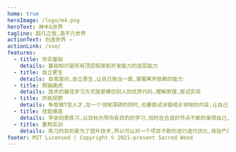 ```yaml
---
home: true
heroImage: /logo/m4.png
heroText: 神木&世界
tagline: 超凡之我,造不凡世界
actionText: 创造世界 →
actionLink: /vue/
features:
  - title: 夯实基础
    details: 基础知识是所有顶层框架和开发能力的底层能力
  - title: 自立更生
    details: 自我驱动,自立更生,让自己独当一面,掌握离开依赖的能力
  - title: 照猫画虎
    details: 技术的最佳学习方式就是模仿别人的优质代码,理解原理,尝试实现
  - title: 开拓视野
    details: 争取做T型人才,在一个领域深耕的同时,也要尝试涉猎相关领域的内容,让自己更加完整
  - title: 技能摸底
    details: 学会刻意练习,以目标为导向有目的的学习,同时在合适的节点不断的审视自己,对自己的能力有一个完整的把握
  - title: 重构实训
    details: 练习的目的是为了提升技术,所以可以对一个项目不断的进行迭代优化,体验产品从概念到产品一步步打磨的过程
footer: MIT Licensed | Copyright © 2021-present Sacred Wood
---
```

